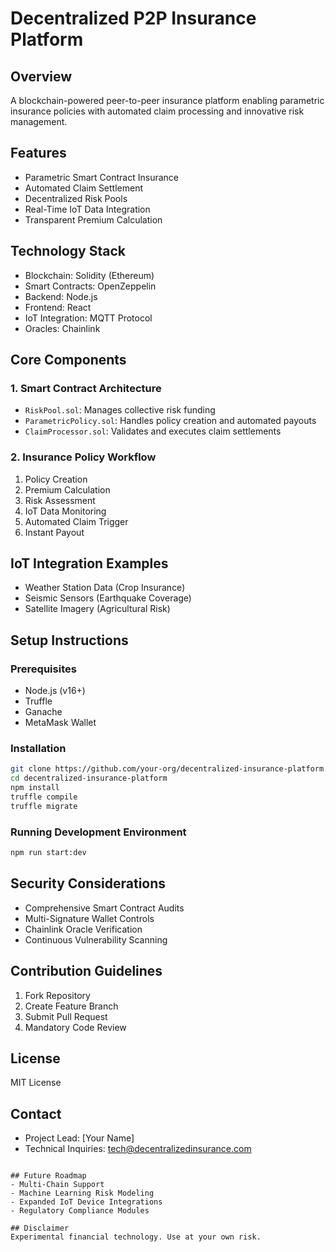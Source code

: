 # Decentralized P2P Insurance Platform

## Overview
A blockchain-powered peer-to-peer insurance platform enabling parametric insurance policies with automated claim processing and innovative risk management.

## Features
- Parametric Smart Contract Insurance
- Automated Claim Settlement
- Decentralized Risk Pools
- Real-Time IoT Data Integration
- Transparent Premium Calculation

## Technology Stack
- Blockchain: Solidity (Ethereum)
- Smart Contracts: OpenZeppelin
- Backend: Node.js
- Frontend: React
- IoT Integration: MQTT Protocol
- Oracles: Chainlink

## Core Components

### 1. Smart Contract Architecture
- `RiskPool.sol`: Manages collective risk funding
- `ParametricPolicy.sol`: Handles policy creation and automated payouts
- `ClaimProcessor.sol`: Validates and executes claim settlements

### 2. Insurance Policy Workflow
1. Policy Creation
2. Premium Calculation
3. Risk Assessment
4. IoT Data Monitoring
5. Automated Claim Trigger
6. Instant Payout

## IoT Integration Examples
- Weather Station Data (Crop Insurance)
- Seismic Sensors (Earthquake Coverage)
- Satellite Imagery (Agricultural Risk)

## Setup Instructions

### Prerequisites
- Node.js (v16+)
- Truffle
- Ganache
- MetaMask Wallet

### Installation
```bash
git clone https://github.com/your-org/decentralized-insurance-platform.git
cd decentralized-insurance-platform
npm install
truffle compile
truffle migrate
```

### Running Development Environment
```bash
npm run start:dev
```

## Security Considerations
- Comprehensive Smart Contract Audits
- Multi-Signature Wallet Controls
- Chainlink Oracle Verification
- Continuous Vulnerability Scanning

## Contribution Guidelines
1. Fork Repository
2. Create Feature Branch
3. Submit Pull Request
4. Mandatory Code Review

## License
MIT License

## Contact
- Project Lead: [Your Name]
- Technical Inquiries: tech@decentralizedinsurance.com
```

## Future Roadmap
- Multi-Chain Support
- Machine Learning Risk Modeling
- Expanded IoT Device Integrations
- Regulatory Compliance Modules

## Disclaimer
Experimental financial technology. Use at your own risk.
